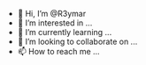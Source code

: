 - 👋 Hi, I’m @R3ymar
- 👀 I’m interested in ...
- 🌱 I’m currently learning ...
- 💞️ I’m looking to collaborate on ...
- 📫 How to reach me ...

<!---
R3ymar/R3ymar is a ✨ special ✨ repository because its `README.md` (this file) appears on your GitHub profile.
You can click the Preview link to take a look at your changes.
--->
